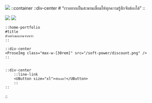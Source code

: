 ![](/soft-power/banner.png)
::container
    ::div-center
    # “เราอยากเป็นสะพานเชื่อมให้ทุกความรู้สึกจับต้องได้”
    ::

![](/soft-power/service.png)
![](/soft-power/all-in-one-at-somsri.png)

    ::home-portfolio
    #title
    ตัวอย่างผลงานจากเรา
    ::

    ::div-center
    <ProseImg class="max-w-[30rem]" src="/soft-power/discount.png" />
    ::


    ::div-center
        ::line-link
        <UButton size="xl">ทักเลย!</UButton>
        ::
    ::
::